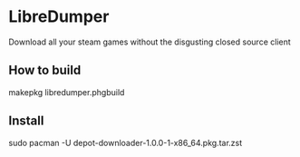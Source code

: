 # LibreDumper
Download all your steam games without the disgusting closed source client

## How to build
makepkg libredumper.phgbuild

## Install
sudo pacman -U depot-downloader-1.0.0-1-x86_64.pkg.tar.zst

